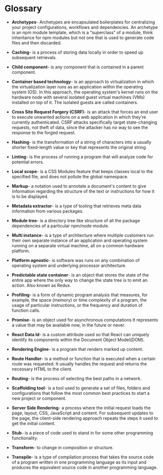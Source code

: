 # Glossary

* **Archetypes**- Archetypes are encapsulated boilerplates for centralizing your project configurations, workflows and dependencies. An archetype is an npm module template, which is a “superclass” of a module, think inheritance for npm modules but not one that is used to generate code files and then discarded.

* **Caching**- is a process of storing data locally in order to speed up subsequent retrievals.

* **Child component**- is any component that is contained in a parent component.

* **Container based technology**- is an approach to virtualization in which the virtualization layer runs as an application within the operating system \(OS\). In this approach, the operating system's kernel runs on the hardware node with several isolated guest virtual machines \(VMs\) installed on top of it. The isolated guests are called containers.

* **Cross Site Request Forgery \(CSRF\)**- is an attack that forces an end user to execute unwanted actions on a web application in which they're currently authenticated. CSRF attacks specifically target state-changing requests, not theft of data, since the attacker has no way to see the response to the forged request.

* **Hashing**- is the transformation of a string of characters into a usually shorter fixed-length value or key that represents the original string.

* **Linting**- is the process of running a program that will analyze code for potential errors.

* **Local scope**- is a CSS Modules feature that keeps classes local to the specified file, and does not pollute the global namespace.

* **Markup**- a notation used to annotate a document's content to give information regarding the structure of the text or instructions for how it is to be displayed.

* **Metadata extractor**- is a type of tooling that retrieves meta data information from various packages.

* **Module tree**- is a directory tree like structure of all the package dependencies of a particular npm/node module.

* **Multi instance**- is a type of architecture where multiple customers run their own separate instance of an application and operating system running on a separate virtual machine, all on a common hardware platform.

* **Platform agnostic**- is software was runs on any combination of operating system and underlying processor architecture.

* **Predictable state container**- is an object that stores the state of the entire app where the only way to change the state tree is to emit an action. Also known as Redux.

* **Profiling**- is a form of dynamic program analysis that measures, for example, the space \(memory\) or time complexity of a program, the usage of particular instructions, or the frequency and duration of function calls.

* **Promise**- is an object used for asynchronous computations It represents a value that may be available now, in the future or never.

* **React Data Id**- is a custom attribute used so that React can uniquely identify its components within the Document Object Model\(DOM\).

* **Rendering Engine**- is a program that renders marked up content.

* **Route Handler**- is a method or function that is executed when a certain route was requested. It usually handles the request and returns the necessary HTML to the client.

* **Routing**- is the process of selecting the best paths in a network.

* **Scaffolding tool**- is a tool used to generate a set of files, folders and configurations that follow the most common best practices to start a new project or component.

* **Server Side Rendering**- a process where the initial request loads the page, layout, CSS, JavaScript and content. For subsequent updates to the page, the client-side rendering approach repeats the steps it used to get the initial content.

* **Stub**- is a piece of code used to stand in for some other programming functionality.

* **Transform**- to change in composition or structure.

* **Transpile**- is a type of compilation process that takes the source code of a program written in one programming language as its input and produces the equivalent source code in another programming language.




